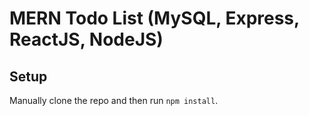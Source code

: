 # MERN Todo List (MySQL, Express, ReactJS, NodeJS)



## Setup

Manually clone the repo and then run `npm install`.
